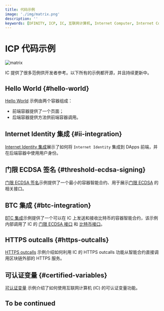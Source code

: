 ```yaml
---
title: 代码示例
image: './img/matrix.png'
description: ''
keywords: [DFINITY, ICP, IC, 互联网计算机, Internet Computer, Internet Computer Protocol, Web3, Crypto, Blockchain, 区块链, 加密货币, DApp, 去中心化, 去中心化应用, developer, startup, code examples]
---
```


# ICP 代码示例

![matrix](./img/matrix.png)

IC 提供了很多范例供开发者参考。以下所有的示例都开源，并且持续更新中。

## Hello World {#hello-world}

[Hello World](../hello-world/index.md) 示例由两个容器组成：
- 前端容器提供了一个页面；
- 后端容器提供方法供前端容器调用。

## Internet Identity 集成 {#ii-integration}

[Internet Identity 集成](./ii-integration/index.md)展示了如何将 `Internet Identity` 集成到 DApps 前端，并在后端容器中使用用户身份。

## 门限 ECDSA 签名 {#threshold-ecdsa-signing}

[门限 ECDSA 签名](./threshold-ecdsa/index.md)示例提供了一个最小的容器智能合约、用于展示[门限 ECDSA](https://internetcomputer.org/docs/current/developer-docs/integrations/t-ecdsa/) 的相关接口。

## BTC 集成 {#btc-integration}

[BTC 集成](./btc-integration/index.md)示例提供了一个可以在 IC 上发送和接收比特币的容器智能合约，该示例内部调用了 IC 的 [门限 ECDSA 接口](https://internetcomputer.org/docs/current/references/ic-interface-spec/#ic-ecdsa_public_key) 和 [比特币接口](https://internetcomputer.org/docs/current/references/ic-interface-spec/#ic-bitcoin-api)。

## HTTPS outcalls {#https-outcalls}

[HTTPS outcalls](./https-outcalls/index.md) 示例介绍如何利用 IC 的 HTTPS outcalls 功能从智能合约直接调用区块链外部的 HTTPS 服务。

## 可认证变量 {#certified-variables}

[可认证变量](./certified-variables/index.md) 示例介绍了如何使用互联网计算机 (IC) 的可认证变量功能。

## To be continued

